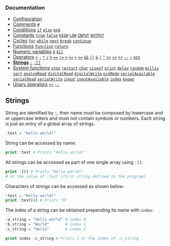 ### Documentation
- [Configuration](/documentation/configuration.md)
- [Comments](/documentation/comments.md) [`#`]()  
- [Conditions](/documentation/conditions.md) [`if`]() [`else`]() [`end`]()
- [Constants](/documentation/constants.md) [`true`]() [`false`]() [`HIGH`]() [`LOW`]() [`INPUT`]() [`OUTPUT`]()
- [Cycles](/documentation/cycles.md) [`for`](/documentation/cycles.md#for) [`while`](/documentation/cycles.md#while) [`next`](/documentation/cycles.md#next) [`break`](/documentation/cycles.md#break) [`continue`](/documentation/cycles.md#continue)
- [Functions](/documentation/functions.md) [`function`]() [`return`]()
- [Numeric variables](/documentation/numeric-variables.md) [`$`]() [`$[]`]()
- [Operators](/documentation/operators.md) [`+`]() [`-`]() [`*`]() [`/`]() [`%`]() [`==`]() [`!=`]() [`>`]() [`>=`]() [`<`]() [`<=`]() [`&&`]() [`||`]() [`&`]() [`|`]() [`^`]() [`>>`]() [`<<`]() [`++`]() [`--`]() [`~`]() [`not`]()
- **[Strings](/documentation/strings.md)** [`:`]() [`:[]`]()
- [System functions](/documentation/system-functions.md) [`stop`]() [`restart`]() [`char`]() [`sizeof`]() [`print`]() [`delay`]() [`random`]() [`millis`]() [`sqrt`]() [`analogRead`]() [`digitalRead`]() [`digitalWrite`]() [`pinMode`]() [`serialAvailable`]() [`serialRead`]() [`serialWrite`]() [`input`]() [`inputAvailable`]() [`index`]() [`known`]()
- [Unary operators](/documentation/unary-operators.md) [`++`]() [`--`]()

## Strings
String are identified by `:`, their name must be composed by lowercase and or uppercase letters and must not contain symbols or numbers. Each string is just an entry of a global array of strings.
```php
:test = "Hello world!"
```
String can be accessed by name:
```php
print :test # Prints "Hello world!"
```
All strings can be accessed as part of one single array using `:[]`:
```php
print :[0] # Prints "Hello world!"
# or the value of :test (first string defined in the program)
```
Characters of strings can be accessed as shown below:
```php
:test = "Hello world!"
print :test[0] # Prints "H"
```
The index of a string can be obtained prepending its name with `index`:
```php
:a_string = "Hello world" # index 0
:b_string = "World"       # index 1
:c_string = "Hello"       # index 2

print index :c_string # Prints 2 or the index of :c_string
```
